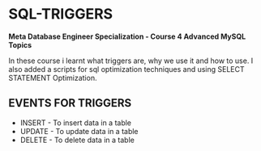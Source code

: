 # SQL-TRIGGERS
**Meta Database Engineer Specialization - Course 4 Advanced MySQL Topics**

In these course i learnt what triggers are, why we use it and how to use. I also added a scripts for sql optimization techniques and using SELECT STATEMENT Optimization.

## EVENTS FOR TRIGGERS
* INSERT - To insert data in a table
* UPDATE - To update data in a table
* DELETE - To delete data in a table
